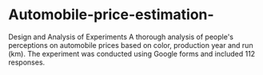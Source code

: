 # Automobile-price-estimation-
 Design and Analysis of Experiments
A thorough analysis of people's perceptions on automobile prices based on color, production year and run (km). The experiment was conducted using Google forms and included 112 responses.
